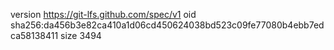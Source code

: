 version https://git-lfs.github.com/spec/v1
oid sha256:da456b3e82ca410a1d06cd450624038bd523c09fe77080b4ebb7edca58138411
size 3494
